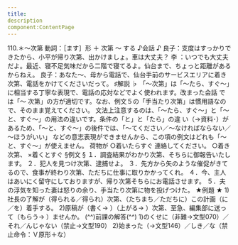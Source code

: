 ```yaml
---
title:
description
component:ContentPage
---
```



110.＊～次第
動詞：［ます］形 ＋ 次第 ～ する
♪会話 ♪
良子：支度はすっかりできたから、小平が帰り次第、出かけましょ。車は大丈夫？
李 ：いつでも大丈夫だよ。最近、寝不足気味だから二階で寝てるよ。仙台まで、ちょっと距離があるからねえ。 良子：あなた～、母から電話で、仙台手前のサービスエリアに着き次第、電話をかけてくださいだって。
♯解説 ♭
「～次第」は「～たら、すぐ～」に相当する丁寧な表現で、電話の応対などでよく使われます。改まった会話 では「～ 次第」の方が適切です。なお、例文５の「手当たり次第」は慣用語なので、そのまま覚えてください。
文法上注意するのは、「～たら、すぐ～」と「～と、すぐ～」の用法の違いです。条件の「と」と「たら」の違 い（→資料･）があるため、「～と、すぐ～」の後件では、「～てください／～なければならない／～ほうがいい」 などの意志表現ができませんから、この項の例文はどれも「～と、すぐ～」が使えません。
荷物が ○着いたらすぐ 連絡してください。
○着き次第、
×着くとすぐ
§例文 §
１．調査結果がわかり次第、そちらに御報告いたします。
２．犯人を見つけ次第、逮捕せよ。
３．先方から矢のような催促がきてるので、食事が終わり次第、ただちに仕事に取りかかってくれ。
４．今、主人はあいにく留守にしておりますが、帰り次第そちらにお電話させます。
５．夫の浮気を知った妻は怒りの余り、手当たり次第に物を投げつけた。
★例題 ★
1)社長の了解が（得られる／得られ）次第、（たちまち／ただちに）この計画（に／を）着手する。
2)原稿が（書く→ ）（上がる→ ）次第、至急、編集部に送って（もらう→ ）ませんか。
(^^)前課の解答(^^)
1)のくせに（非難→文型070）／それ／んじゃない（禁止→文型190）
2)始まった（→文型146）／しき／な（禁止命令：Ｖ原形＋な）
